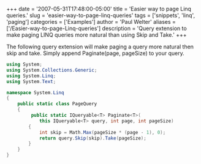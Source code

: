 +++
date = '2007-05-31T17:48:00-05:00'
title = 'Easier way to page Linq queries.'
slug = 'easier-way-to-page-linq-queries'
tags = ['snippets', 'linq', 'paging']
categories = ['Examples']
author = 'Paul Welter'
aliases = ['/Easier-way-to-page-Linq-queries']
description = 'Query extension to make paging LINQ queries more natural than using Skip and Take.'
+++

The following query extension will make paging a query more natural then skip and take. Simply append Paginate(page, pageSize) to your query.

```csharp
using System;
using System.Collections.Generic;
using System.Linq;
using System.Text;

namespace System.Linq
{
    public static class PageQuery
    {
         public static IQueryable<T> Paginate<T>(
            this IQueryable<T> query, int page, int pageSize)
        {
            int skip = Math.Max(pageSize * (page - 1), 0);
            return query.Skip(skip).Take(pageSize);
        }
    }
} 
```
